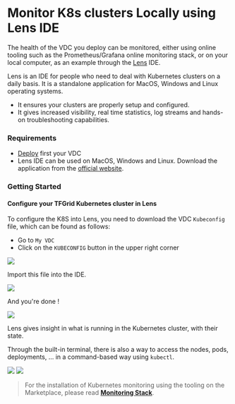 # Monitor K8s clusters Locally using Lens IDE
<!-- to do Geert 
TODO GEERT
- intro: explain what is lens ide , 
what can it monitor, what's the use / what can it monitor.
- requirement: explain requirements
- getting started: explain how to set up / deploy steps (steps)
- use case: give an example of a monitoring use case once user has a lens ide (steps) -->

The health of the VDC you deploy can be monitored, either using online tooling such as the Prometheus/Grafana online monitoring stack, or on your local computer, as an example through the [Lens](https://k8slens.dev/) IDE. 

Lens is an IDE for people who need to deal with Kubernetes clusters on a daily basis. It is a standalone application for MacOS, Windows and Linux operating systems. 

- It ensures your clusters are properly setup and configured. 
- It gives increased visibility, real time statistics, log streams and hands-on troubleshooting capabilities. 


### Requirements
- [Deploy](cloud__evdc_deploy.md) first your VDC 
- Lens IDE can be used on MacOS, Windows and Linux. Download the application from the [official website](https://k8slens.dev/).

### Getting Started

#### Configure your TFGrid Kubernetes cluster in Lens 

To configure the K8S into Lens, you need to download the VDC `Kubeconfig` file, which can be found as follows: 
- Go to `My VDC`
- Click on the `KUBECONFIG` button in the upper right corner

![](cloud__evdc_k8s_monitoring_12_kubeconfig.png  )

Import this file into the IDE.

![](cloud__evdc_k8s_monitoring_13_lens_kubeconfig.png  )

And you're done !

![](cloud__evdc_k8s_monitoring_14_lens.png  )

Lens gives insight in what is running in the Kubernetes cluster, with their state. 

Through the built-in terminal, there is also a way to access the nodes, pods, deployments, ... in a command-based way using `kubectl`.

![](cloud__31_vdc_terminal_k8s_nodes.png  )
![](cloud__32_vdc_terminal_k8s_pods.png  )


> For the installation of Kubernetes monitoring using the tooling on the Marketplace, please read [__Monitoring Stack__](cloud__evdc_monitoring_stack.md).
